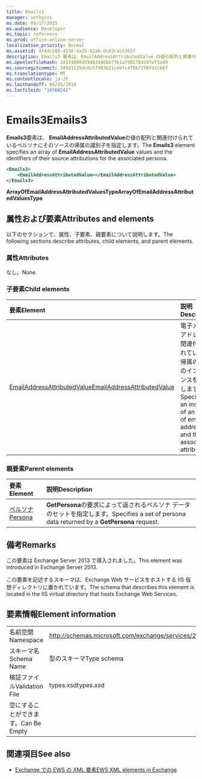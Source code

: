 ```yaml
---
title: Emails3
manager: sethgros
ms.date: 09/17/2015
ms.audience: Developer
ms.topic: reference
ms.prod: office-online-server
localization_priority: Normal
ms.assetid: 4f4dc589-4530-4a35-b2a6-0c83cac23637
description: Emails3 要素は、EmailAddressAttributedValue の値の配列と関連付けられているペルソナにそのソースの帰属の識別子を指定します。
ms.openlocfilehash: 1d174000d59883446bb7f61af90278d197ef5ed9
ms.sourcegitcommit: 34041125dc8c5f993b21cebfc4f8b72f0fd2cb6f
ms.translationtype: MT
ms.contentlocale: ja-JP
ms.lasthandoff: 06/25/2018
ms.locfileid: "19760242"
---
```

# <a name="emails3"></a><span data-ttu-id="25f74-103">Emails3</span><span class="sxs-lookup"><span data-stu-id="25f74-103">Emails3</span></span>

<span data-ttu-id="25f74-104">**Emails3**要素は、 **EmailAddressAttributedValue**の値の配列と関連付けられているペルソナにそのソースの帰属の識別子を指定します。</span><span class="sxs-lookup"><span data-stu-id="25f74-104">The **Emails3** element specifies an array of **EmailAddressAttributedValue** values and the identifiers of their source attributions for the associated persona.</span></span> 
  
```XML
<Emails3>
    <EmailAddressAttributedValue></EmailAddressAttributedValue>
</Emails3>
```

 <span data-ttu-id="25f74-105">**ArrayOfEmailAddressAttributedValuesType**</span><span class="sxs-lookup"><span data-stu-id="25f74-105">**ArrayOfEmailAddressAttributedValuesType**</span></span>
## <a name="attributes-and-elements"></a><span data-ttu-id="25f74-106">属性および要素</span><span class="sxs-lookup"><span data-stu-id="25f74-106">Attributes and elements</span></span>

<span data-ttu-id="25f74-107">以下のセクションで、属性、子要素、親要素について説明します。</span><span class="sxs-lookup"><span data-stu-id="25f74-107">The following sections describe attributes, child elements, and parent elements.</span></span>
  
### <a name="attributes"></a><span data-ttu-id="25f74-108">属性</span><span class="sxs-lookup"><span data-stu-id="25f74-108">Attributes</span></span>

<span data-ttu-id="25f74-109">なし。</span><span class="sxs-lookup"><span data-stu-id="25f74-109">None.</span></span>
  
### <a name="child-elements"></a><span data-ttu-id="25f74-110">子要素</span><span class="sxs-lookup"><span data-stu-id="25f74-110">Child elements</span></span>

|<span data-ttu-id="25f74-111">**要素**</span><span class="sxs-lookup"><span data-stu-id="25f74-111">**Element**</span></span>|<span data-ttu-id="25f74-112">**説明**</span><span class="sxs-lookup"><span data-stu-id="25f74-112">**Description**</span></span>|
|:-----|:-----|
|[<span data-ttu-id="25f74-113">EmailAddressAttributedValue</span><span class="sxs-lookup"><span data-stu-id="25f74-113">EmailAddressAttributedValue</span></span>](emailaddressattributedvalue.md) <br/> |<span data-ttu-id="25f74-114">電子メール アドレスと関連付けられている、帰属の配列のインスタンスを指定します。</span><span class="sxs-lookup"><span data-stu-id="25f74-114">Specifies an instance of an array of email addresses and their associated attributions.</span></span>  <br/> |
   
### <a name="parent-elements"></a><span data-ttu-id="25f74-115">親要素</span><span class="sxs-lookup"><span data-stu-id="25f74-115">Parent elements</span></span>

|<span data-ttu-id="25f74-116">**要素**</span><span class="sxs-lookup"><span data-stu-id="25f74-116">**Element**</span></span>|<span data-ttu-id="25f74-117">**説明**</span><span class="sxs-lookup"><span data-stu-id="25f74-117">**Description**</span></span>|
|:-----|:-----|
|[<span data-ttu-id="25f74-118">ペルソナ</span><span class="sxs-lookup"><span data-stu-id="25f74-118">Persona</span></span>](persona.md) <br/> |<span data-ttu-id="25f74-119">**GetPersona**の要求によって返されるペルソナ データのセットを指定します。</span><span class="sxs-lookup"><span data-stu-id="25f74-119">Specifies a set of persona data returned by a **GetPersona** request.</span></span>  <br/> |
   
## <a name="remarks"></a><span data-ttu-id="25f74-120">備考</span><span class="sxs-lookup"><span data-stu-id="25f74-120">Remarks</span></span>

<span data-ttu-id="25f74-121">この要素は Exchange Server 2013 で導入されました。</span><span class="sxs-lookup"><span data-stu-id="25f74-121">This element was introduced in Exchange Server 2013.</span></span>
  
<span data-ttu-id="25f74-122">この要素を記述するスキーマは、Exchange Web サービスをホストする IIS 仮想ディレクトリに置かれています。</span><span class="sxs-lookup"><span data-stu-id="25f74-122">The schema that describes this element is located in the IIS virtual directory that hosts Exchange Web Services.</span></span>
  
## <a name="element-information"></a><span data-ttu-id="25f74-123">要素情報</span><span class="sxs-lookup"><span data-stu-id="25f74-123">Element information</span></span>

|||
|:-----|:-----|
|<span data-ttu-id="25f74-124">名前空間</span><span class="sxs-lookup"><span data-stu-id="25f74-124">Namespace</span></span>  <br/> |http://schemas.microsoft.com/exchange/services/2006/types  <br/> |
|<span data-ttu-id="25f74-125">スキーマ名</span><span class="sxs-lookup"><span data-stu-id="25f74-125">Schema Name</span></span>  <br/> |<span data-ttu-id="25f74-126">型のスキーマ</span><span class="sxs-lookup"><span data-stu-id="25f74-126">Type schema</span></span>  <br/> |
|<span data-ttu-id="25f74-127">検証ファイル</span><span class="sxs-lookup"><span data-stu-id="25f74-127">Validation File</span></span>  <br/> |<span data-ttu-id="25f74-128">types.xsd</span><span class="sxs-lookup"><span data-stu-id="25f74-128">types.xsd</span></span>  <br/> |
|<span data-ttu-id="25f74-129">空にすることができます。</span><span class="sxs-lookup"><span data-stu-id="25f74-129">Can Be Empty</span></span>  <br/> ||
   
## <a name="see-also"></a><span data-ttu-id="25f74-130">関連項目</span><span class="sxs-lookup"><span data-stu-id="25f74-130">See also</span></span>



- [<span data-ttu-id="25f74-131">Exchange での EWS の XML 要素</span><span class="sxs-lookup"><span data-stu-id="25f74-131">EWS XML elements in Exchange</span></span>](ews-xml-elements-in-exchange.md)

